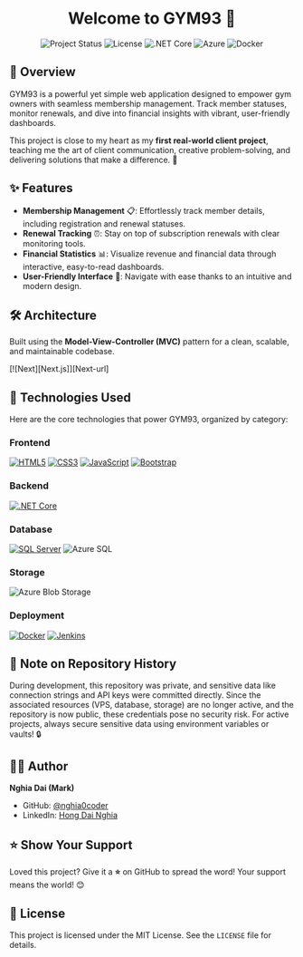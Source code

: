 <h1 align="center">Welcome to GYM93 💪</h1>
<p align="center">
  <img src="https://img.shields.io/badge/Status-Active-brightgreen" alt="Project Status"/>
  <img src="https://img.shields.io/badge/License-MIT-blue" alt="License"/>
  <img src="https://img.shields.io/badge/.NET%20Core-5C2D91?logo=dotnet&logoColor=white" alt=".NET Core"/>
  <img src="https://img.shields.io/badge/Azure-0089D6?logo=microsoftazure&logoColor=white" alt="Azure"/>
  <img src="https://img.shields.io/badge/Docker-2496ED?logo=docker&logoColor=white" alt="Docker"/>
</p>

## 🚀 Overview
GYM93 is a powerful yet simple web application designed to empower gym owners with seamless membership management. Track member statuses, monitor renewals, and dive into financial insights with vibrant, user-friendly dashboards. 

This project is close to my heart as my **first real-world client project**, teaching me the art of client communication, creative problem-solving, and delivering solutions that make a difference. 🥳

## ✨ Features
- **Membership Management** 📋: Effortlessly track member details, including registration and renewal statuses.
- **Renewal Tracking** ⏰: Stay on top of subscription renewals with clear monitoring tools.
- **Financial Statistics** 📊: Visualize revenue and financial data through interactive, easy-to-read dashboards.
- **User-Friendly Interface** 🌟: Navigate with ease thanks to an intuitive and modern design.

## 🛠️ Architecture
Built using the **Model-View-Controller (MVC)** pattern for a clean, scalable, and maintainable codebase.

[![Next][Next.js]][Next-url]


## 🧰 Technologies Used
Here are the core technologies that power GYM93, organized by category:

### Frontend
[![HTML5][HTML5]][HTML5-url]
[![CSS3][CSS3]][CSS3-url]
[![JavaScript][JavaScript]][JavaScript-url]
[![Bootstrap][Bootstrap]][Bootstrap-url]

### Backend
[![.NET Core][.NET Core]][.NET Core-url]

### Database
[![SQL Server][SQL Server]][SQL Server-url]
![Azure SQL][Azure SQL]

### Storage
![Azure Blob Storage][Azure Blob]

### Deployment
[![Docker][Docker]][Docker-url]
[![Jenkins][Jenkins]][Jenkins-url]

[HTML5]: https://img.shields.io/badge/HTML5-E34F26?logo=html5&logoColor=white
[HTML5-url]: https://developer.mozilla.org/en-US/docs/Web/HTML
[CSS3]: https://img.shields.io/badge/CSS3-1572B6?logo=css3&logoColor=white
[CSS3-url]: https://developer.mozilla.org/en-US/docs/Web/CSS
[JavaScript]: https://img.shields.io/badge/JavaScript-F7DF1E?logo=javascript&logoColor=black
[JavaScript-url]: https://developer.mozilla.org/en-US/docs/Web/JavaScript
[Bootstrap]: https://img.shields.io/badge/Bootstrap-7952B3?logo=bootstrap&logoColor=white
[Bootstrap-url]: https://getbootstrap.com/
[.NET Core]: https://img.shields.io/badge/.NET%20Core-5C2D91?logo=dotnet&logoColor=white
[.NET Core-url]: https://dotnet.microsoft.com/
[SQL Server]: https://img.shields.io/badge/SQL%20Server-CC2927?logo=microsoftsqlserver&logoColor=white
[SQL Server-url]: https://www.microsoft.com/en-us/sql-server
[Azure SQL]: https://img.shields.io/badge/Azure%20SQL-0089D6?logo=microsoftazure&logoColor=white
[Azure SQL-url]: https://azure.microsoft.com/en-us/services/sql-database/
[Azure Blob]: https://img.shields.io/badge/Azure%20Blob%20Storage-0089D6?logo=microsoftazure&logoColor=white
[Azure Blob-url]: https://azure.microsoft.com/en-us/services/storage/blobs/
[Docker]: https://img.shields.io/badge/Docker-2496ED?logo=docker&logoColor=white
[Docker-url]: https://www.docker.com/
[Jenkins]: https://img.shields.io/badge/Jenkins-D24939?logo=jenkins&logoColor=white
[Jenkins-url]: https://www.jenkins.io/

## 📝 Note on Repository History
During development, this repository was private, and sensitive data like connection strings and API keys were committed directly. Since the associated resources (VPS, database, storage) are no longer active, and the repository is now public, these credentials pose no security risk. For active projects, always secure sensitive data using environment variables or vaults! 🔒

## 👨‍💻 Author
**Nghia Dai (Mark)**  
- GitHub: [@nghia0coder](https://github.com/nghia0coder)  
- LinkedIn: [Hong Dai Nghia](https://www.linkedin.com/in/hong-dai-nghia-721101300/)  

## ⭐ Show Your Support
Loved this project? Give it a **⭐** on GitHub to spread the word! Your support means the world! 😊

## 📜 License
This project is licensed under the MIT License. See the `LICENSE` file for details.
